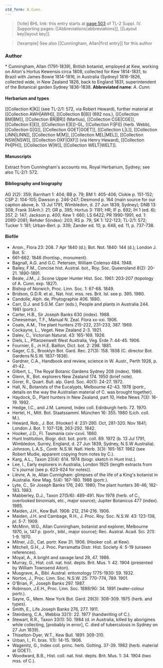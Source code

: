 ```yaml
---
std_form: A.Cunn.
---
```


> [!cite] BHL link: this entry starts at [page 503](https://www.biodiversitylibrary.org/page/33266180) of TL-2 Suppl. IV.
> Supporting pages: [[Abbreviations|abbreviations]], [[Layout key|layout key]].

> [!example] See also [[Cunningham, Allan|first entry]] for this author

### Author

\* Cunningham, Allan (1791-1839), British botanist, employed at Kew, working on Aiton's Hortus Kewensis circa 1808, collected for Kew 1814-1831, to Brazil with James Bowie 1814-1816, in Australia (Sydney) 1816-1826, collected wide, in New Zealand 1826, back to England 1831, superintendent of the Botanical garden Sydney 1836-1838. 
**Abbreviated name**: *A. Cunn.*

#### Herbarium and types

[[Collection K|K]] (see TL-2/1: 572, via Robert Heward), further material at [[Collection AWH|AWH]], [[Collection B|B]] (692 nos.), [[Collection BM|BM]], [[Collection BR|BR]] (Martius), [[Collection CGE|CGE]], [[Collection E|E]], [[Collection E|E]]-GL, [[Collection FI|FI]] (herb. Webb), [[Collection G|G]], [[Collection GOET|GOET]], [[Collection L|L]], [[Collection LINN|LINN]], [[Collection M|M]], [[Collection MEL|MEL]], [[Collection NSW|NSW]], [[Collection OXF|OXF]] (via Henry Heward), [[Collection PH|PH]], [[Collection W|W]], [[Collection WELT|WELT]].

#### Manuscripts

Extract from Cunningham's accounts ms. Royal Herbarium, Sydney; see also TL-2/1: 572.

#### Bibliography and biography

AG 2(2): 359; Barnhart 1: 404; BB p. 79; BM 1: 405-406; Clokie p. 151-152; CSP 2: 104-105; Dawson p. 246-247; Desmond p. 164 (main source for our caption above, b. 13 Jul 1791, Wimbledon, d. 27 Jun 1839, Sydney); DNB 13: 308; Frank 3(Anh.): 21; GR p. 395; Hortus 3: 1191; HR; IF p. 692; IH 1 (ed. 6): 357, 2: 147; Jackson p. 400; Kew 1: 660; LS 6422; PR 1990-1991, ed. 1: 2080-2081; Rehder 5(index): 203; RS p. 79; SK 1: 122-123; TL-2/1: 572; Tucker 1: 181; Urban-Berl. p. 339; Zander ed. 10, p. 648, ed. 11, p. 737-738.

#### Biofile

- Anon., Flora 23: 208. 7 Apr 1840 (d.); Bot. Not. 1840: 144 (d.); London J. Bot. 5:
- 661-662. 1846 (frontisp., monument).
- Bagnall, A.G. and G.C. Petersen, William Colenso 484. 1948.
- Bailey, F.M., Concise hist. Austral. bot., Roy. Soc. Queensland 8(2): 20-21. 1890-1891.
- Beale, J.M., J. Scone Upper Hunter Hist. Soc. 1961: 203-207 (topology of A. Cunn. exp. 1827).
- Bishop of Norwich, Proc. Linn. Soc. 1: 67-68. 1849.
- Bridson, G.D.R. et al., Nat. hist. mss. res. Brit. Isl. see p. 395. 1980.
- Candolle, Alph. de, Phytographie 406. 1880.
- Carr, D.J. and S.G.M. Carr (eds.), People and plants in Australia 244. 1981 (portr.).
- Carter, H.B., Sir Joseph Banks 630 (index). 1988.
- Cheeseman, T.F., Manual N. Zeal. Flora xx-xxi. 1906.
- Coats, A.M., The plant hunters 215-222, 231-233, 387. 1969.
- Cockayne, L., Veget. New Zealand 2-3. 1921.
- Dalev, C., Victorian Natural. 43: 165-169. 1926.
- Diels, L., Pflanzenwelt West Australia, Veg. Erde 7: 44-45. 1906.
- Fournier, E., *in* H.E. Baillon, Dict. bot. 2: 298. 1881.
- Gager, C.S., Brooklyn Bot. Gard. Rec. 27(3): 158. 1938 (C. director Bot. Gardens N.S.W. 1837-1838).
- Gardner, C.A., Handbook and review, science in W. Austr., Perth 1926, p. 41-42.
- Gilbert, L., The Royal Botanic Gardens Sydney 208 (index). 1986.
- Glenn, R., Bot. explorers New Zealand 174. 1950 (brief note).
- Gorer, R., Quart. Bull. alp. Gard. Soc. 40(1): 24-27. 1972.
- Hall, N., Botanists of the Eucalypts, Melbourne 42-43. 1978 (portr., details on the way the Australian material of C. was brought together).
- Haydock, D., Plant hunters in New Zealand, part 10, Hebe News 7(3): 16-19. 1992.
- Hedge, I.C., and J.M. Lamond, Index coll. Edinburgh herb. 72. 1970.
- Hertel, H., Mitt. Bot. Staatssamml. München 16: 355. 1980 (Lich. coll. M.).
- Heward, Rob., J. Bot. (Hooker) 4: 231-280. Oct, 281-320. Nov 1841; London J. Bot. 1: 107-128, 263-292. 1842.
- Hooker, J.D., Fl. Tasmania cxiv-cxvii. 1860.
- Hunt Institution, Biogr. dict. bot. portr. coll. 89. 1972 (b. 13 Jul 1791, Wimbledon, Surrey, England, d. 27 Jun 1839, Sydney, N.S.W Australia).
- Johnson, L.A.S., Contr. N.S.W. Natl. Herb. 3(3): 165-167. 1962 (see Robert Mudie, apparent copying from notes by C.).
- Karg, A.L., Taxon 23(4): 614. 1974 (biogr. sketch in Hunt Inst.).
- Lee, I., Early explorers in Australia, London 1925 (length extracts from C's journal (see p. 623-624 for notes)).
- Lièvre, A. le, Allan Cunnigham: glimpses of the life of a King's botanist in Australia. Kew Mag. 5(4): 167-180. 1988 (portr.).
- Lyte, C., Sir Joseph Banks 176, 240. 1980; The plant hunters 36-46, 182-183. 1983.
- Mabberley, D.J., Taxon 27(5/6): 489-491. Nov 1978 (herb. of C., overlooked binomials, etc., major source); Jupiter Botanicus 477 (index). 1985.
- Maiden, J.H., Kew Bull. 1906: 212, 214-216. 1906.
- Maiden, J.H. and Cambage, R.H., J. Proc. Roy. Soc. N.S.W. 43: 123-138, *pl. 5-7*. 1909.
- McMinn, W.G., Allan Cunningham, botanist and explorer, Melbourne 1970, ix, 147 p. (portr., bibl., major source); Rec. Austral. Acad. Sci. 2(1): 1-9. 1970.
- Milner, J.D., Cat. portr. Kew 31. 1906. (Hooker coll. at Kew).
- Mitchell, G.H., J. Proc. Parramatta Distr. Hist. Society 4: 5-19 (unseen references).
- Moyal, A., A bright and savage land 28, 47. 1986.
- Murray, G., Hist. coll. nat. hist. depts. Brit. Mus. 1: 42. 1904 (presented by William Townsend Aiton).
- Musgrave, A., Bibl. Austral. entomology 1775-1930: 59. 1932.
- Norton, J., Proc. Linn. Soc. N.S.W. 25: 770-774, 789. 1901.
- O'Brian, P., Joseph Banks 297. 1987.
- Robinson, J.E.H., Proc. Linn. Soc. 1888/90: 34. 1891 (water-colour portr.).
- Sayre, G., Mem. New York Bot. Gard. 29(3): 308-309. 1975 (herb. and types).
- Smith, E., Life Joseph Banks 276, 277. 1911.
- Steinberg, C.A., Webbia 32(1): 22. 1977 (handwriting of C.).
- Stewart, R.R., Taxon 33(1): 50. 1984 (d. in Australia, killed by aborigines while collecting, \[probably in error\], C. died of tuberculosis in Sydney on 27 Jun 1839).
- Thiselton-Dyer, W.T., Kew Bull. 1891: 309-310.
- Urban, I., Fl. bras. 1(1): 14-15. 1906.
- Wagenitz, G., Index coll. princ. herb. Gotting. 37-39. 1982 (herb. material at GOET).
- Woodward, B.B., Hist. coll. nat. hist. depts. Brit. Mus. 1: 34. 1904 (two mss. of C.).

